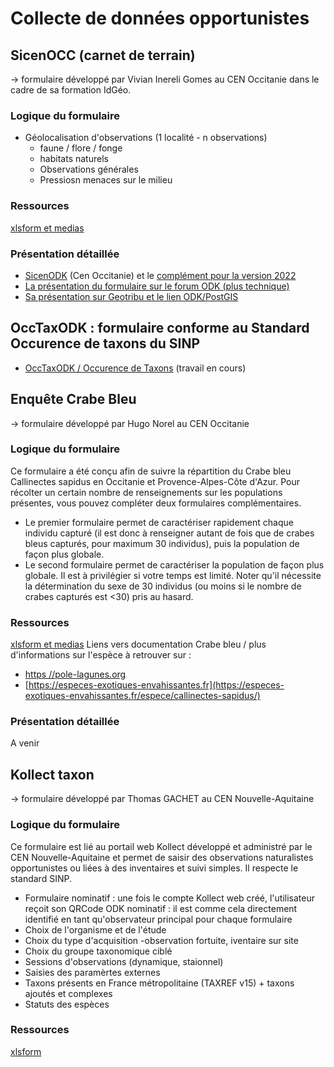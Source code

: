 # Collecte de données opportunistes
## SicenOCC (carnet de terrain)
-> formulaire développé par Vivian Inereli Gomes au CEN Occitanie dans le cadre de sa formation IdGéo.
### Logique du formulaire
* Géolocalisation d'observations (1 localité - n observations) 
    * faune / flore / fonge
    * habitats naturels
    * Observations générales
    * Pressiosn menaces sur le milieu
### Ressources
[xlsform et medias](./fichiers/SicenODK)

### Présentation détaillée
* [SicenODK](https://si.cen-occitanie.org/formulaire-mobile-generaliste-2021/) (Cen Occitanie) et le [complément pour la version 2022](https://si.cen-occitanie.org/formulaire-mobile-generaliste-2022/)
* [La présentation du formulaire sur le forum ODK (plus technique)](https://forum.getodk.org/t/odk-to-collect-species-and-habitats-localities-as-pressure-and-threats-to-ecosystems/26332)
* [Sa présentation sur Geotribu et le lien ODK/PostGIS](https://static.geotribu.fr/articles/2021/2021-06-08_odk_postgis_1/)
## OccTaxODK : formulaire conforme au Standard Occurence de taxons du SINP
* [OccTaxODK / Occurence de Taxons](occurence_de_taxon.md) (travail en cours)

## Enquête Crabe Bleu
-> formulaire développé par Hugo Norel au CEN Occitanie
### Logique du formulaire
Ce formulaire a été conçu afin de suivre la répartition du Crabe bleu Callinectes sapidus en Occitanie et Provence-Alpes-Côte d'Azur. Pour récolter un certain nombre de renseignements sur les populations présentes, vous pouvez compléter deux formulaires complémentaires.
* Le premier formulaire permet de caractériser rapidement chaque individu capturé (il est donc à renseigner autant de fois que de crabes bleus capturés, pour maximum 30 individus), puis la population de façon plus globale.
* Le second formulaire permet de caractériser la population de façon plus globale. Il est à privilégier si votre temps est limité. Noter qu'il nécessite la détermination du sexe de 30 individus (ou moins si le nombre de crabes capturés est <30) pris au hasard.
### Ressources
[xlsform et medias](./fichiers/CrabeBleu)
Liens vers documentation Crabe bleu / plus d'informations sur l'espèce à retrouver sur :  
* [https //pole-lagunes.org](https://pole-lagunes.org/en-action/coord-crabe-bleu)  
* [https://especes-exotiques-envahissantes.fr](https://especes-exotiques-envahissantes.fr/espece/callinectes-sapidus/)
### Présentation détaillée
A venir
## Kollect taxon
-> formulaire développé par Thomas GACHET au CEN Nouvelle-Aquitaine
### Logique du formulaire

Ce formulaire est lié au portail web Kollect développé et administré par le CEN Nouvelle-Aquitaine et permet de saisir des observations naturalistes opportunistes ou liées à des inventaires et suivi simples.
Il respecte le standard SINP.


* Formulaire nominatif : une fois le compte Kollect web créé, l'utilisateur reçoit son QRCode ODK nominatif : il est comme cela directement identifié en tant qu'observateur principal pour chaque formulaire
* Choix de l'organisme et de l'étude
* Choix du type d'acquisition -observation fortuite, iventaire sur site
* Choix du groupe taxonomique ciblé
* Sessions d'observations (dynamique, staionnel)
* Saisies des paramèrtes externes
* Taxons présents en France métropolitaine (TAXREF v15) + taxons ajoutés et complexes
* Statuts des espèces

### Ressources

[xlsform](./fichiers/KollectODK/kollect_taxon/kollect_taxon_2021.xls)